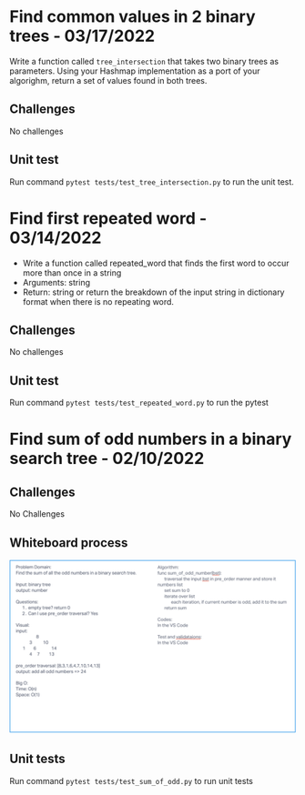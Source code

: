 # Find common values in 2 binary trees - 03/17/2022

Write a function called `tree_intersection` that takes two binary trees as parameters. Using your Hashmap implementation as a port of your algorighm, return a set of values found in both trees.

## Challenges

No challenges

## Unit test

Run command `pytest tests/test_tree_intersection.py` to run the unit test.

# Find first repeated word - 03/14/2022

- Write a function called repeated_word that finds the first word to occur more than once in a string
- Arguments: string
- Return: string or return the breakdown of the input string in dictionary format when there is no repeating word.

## Challenges

No challenges

## Unit test

Run command `pytest tests/test_repeated_word.py` to run the pytest

# Find sum of odd numbers in a binary search tree - 02/10/2022

## Challenges

No Challenges

## Whiteboard process

![sum of odd numbers in a binary search tree](sum_of_odd.png)

## Unit tests

Run command `pytest tests/test_sum_of_odd.py` to run unit tests
